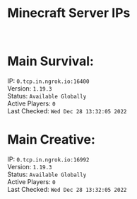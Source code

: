 
# Minecraft Server IPs

</br><h1>Main Survival:</h1>IP: `0.tcp.in.ngrok.io:16400` </br> Version: `1.19.3` </br> Status: `Available Globally` </br> Active Players: `0` </br> Last Checked: `Wed Dec 28 13:32:05 2022`
</br><h1>Main Creative:</h1>IP: `0.tcp.in.ngrok.io:16992` </br> Version: `1.19.3` </br> Status: `Available Globally` </br> Active Players: `0` </br> Last Checked: `Wed Dec 28 13:32:05 2022`
